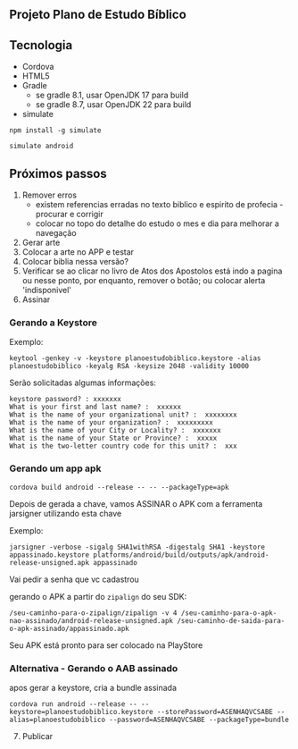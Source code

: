 ## Projeto Plano de Estudo Bíblico

## Tecnologia
* Cordova
* HTML5
* Gradle 
   - se gradle 8.1, usar OpenJDK 17 para build
   - se gradle 8.7, usar OpenJDK 22 para build
* simulate

```shell 
npm install -g simulate
```

```shell
simulate android
```

## Próximos passos
1. Remover erros 
   - existem referencias erradas no texto biblico e espirito de profecia - procurar e corrigir 
   - colocar no topo do detalhe do estudo o mes e dia para melhorar a navegação   
2. Gerar arte
3. Colocar a arte no APP e testar
4. Colocar biblia nessa versão?
5. Verificar se ao clicar no livro de Atos dos Apostolos está indo a pagina ou 
nesse ponto, por enquanto, remover o botão; ou colocar alerta 'indisponivel'
6. Assinar

### Gerando a Keystore

Exemplo:

```shell
keytool -genkey -v -keystore planoestudobiblico.keystore -alias planoestudobiblico -keyalg RSA -keysize 2048 -validity 10000
```

Serão solicitadas algumas informações:

```
keystore password? : xxxxxxx
What is your first and last name? :  xxxxxx 
What is the name of your organizational unit? :  xxxxxxxx
What is the name of your organization? :  xxxxxxxxx
What is the name of your City or Locality? :  xxxxxxx
What is the name of your State or Province? :  xxxxx
What is the two-letter country code for this unit? :  xxx
```

### Gerando um app apk
```shell
cordova build android --release -- -- --packageType=apk
```

Depois de gerada a chave, vamos ASSINAR o APK com a ferramenta jarsigner utilizando esta chave

Exemplo:

```shell
jarsigner -verbose -sigalg SHA1withRSA -digestalg SHA1 -keystore appassinado.keystore platforms/android/build/outputs/apk/android-release-unsigned.apk appassinado
```

Vai pedir a senha que vc cadastrou

gerando o APK a partir do `zipalign` do seu SDK:

```shell
/seu-caminho-para-o-zipalign/zipalign -v 4 /seu-caminho-para-o-apk-nao-assinado/android-release-unsigned.apk /seu-caminho-de-saida-para-o-apk-assinado/appassinado.apk
```

Seu APK está pronto para ser colocado na PlayStore

### Alternativa - Gerando o AAB assinado

apos gerar a keystore, cria a bundle assinada 

```shell
cordova run android --release -- --keystore=planoestudobiblico.keystore --storePassword=ASENHAQVCSABE --alias=planoestudobiblico --password=ASENHAQVCSABE --packageType=bundle
```

7. Publicar
